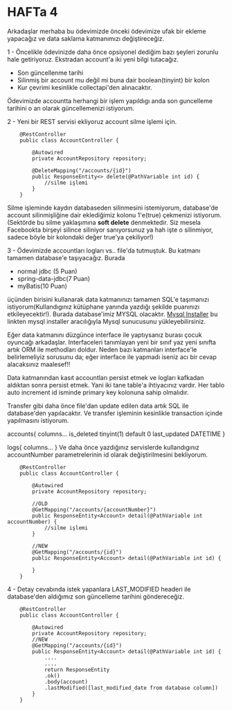 # HAFTa 4
Arkadaşlar merhaba bu ödevimizde önceki ödevimize ufak bir ekleme yapacağız ve data saklama katmanımızı değiştireceğiz.

1 - Öncelikle ödevinizde daha önce opsiyonel dediğim bazı şeyleri zorunlu hale getiriyoruz. Ekstradan account'a iki yeni bilgi tutacağız.
* Son güncellenme tarihi
* Silinmiş bir account mu değil mi buna dair boolean(tinyint) bir kolon
* Kur çevrimi kesinlikle collectapi'den alınacaktır.

Ödevimizde accountta herhangi bir işlem yapıldıgı anda son guncelleme tarihini o an olarak güncellemenizi istiyorum.

2 - Yeni bir REST servisi ekliyoruz account silme işlemi için.

```
    @RestController
    public class AccountController {
    	
    	@Autowired
    	private AccountRepository repository;
    	
    	@DeleteMapping("/accounts/{id}")
    	public ResponseEntity<> delete(@PathVariable int id) {
    		//silme işlemi
    	}
    }
```
Silme işleminde kaydın databaseden silinmesini istemiyorum, database'de account silinmişliğine dair eklediğimiz kolonu 1'e(true) çekmenizi istiyorum. (Sektörde bu silme yaklaşımına **soft delete** denmektedir. Siz mesela Facebookta birşeyi silince siliniyor sanıyorsunuz ya hah işte o silinmiyor, sadece böyle bir kolondaki  değer true'ya çekiliyor!)

3 - Ödevimizde accountları logları vs.. file'da tutmuştuk. Bu katmanı tamamen database'e taşıyacağız. Burada
* normal jdbc (5 Puan)
* spring-data-jdbc(7 Puan)
* myBatis(10 Puan)

üçünden birisini kullanarak data katmanınızı tamamen SQL'e taşımanızı istiyorum(Kullandıgınız kütüphane yanında yazdığı şekilde puanınızı etkileyecektir!). Burada database'imiz MYSQL olacaktır. [Mysql Installer](https://dev.mysql.com/downloads/installer/) bu linkten mysql installer aracılığıyla Mysql sunucusunu yükleyebilirsiniz.

Eğer data katmanını düzgünce interface ile yaptıysanız burası çocuk oyuncağı arkadaşlar. Interfaceleri tanımlayan yeni bir sınıf yaz yeni sınıfta artık ORM ile methodları doldur. Neden bazı katmanları interface'le belirlemeliyiz sorusunu da; eğer interface ile yapmadı iseniz acı bir cevap alacaksınız maalesef!!

Data katmanından kasıt accountları persist etmek ve logları kafkadan aldıktan sonra persist etmek. Yani iki tane table'a ihtiyacınız vardır. Her tablo auto increment id isminde primary key kolonuna sahip olmalıdır.

Transfer gibi daha önce file'dan update edilen data artık SQL ile database'den yapılacaktır. Ve transfer işleminin kesinlikle transaction içinde yapılmasını istiyorum.

accounts{
    columns...
    is_deleted tinyint(1) default 0
    last_updated DATETIME
}

logs{
    columns...
}
Ve daha önce yazdığınız servislerde kullandıgınız accountNumber parametrelerinin id olarak değiştirilmesini bekliyorum.


```
    @RestController
    public class AccountController {
    	
    	@Autowired
    	private AccountRepository repository;
    	
    	//OLD
    	@GetMapping("/accounts/{accountNumber}")
    	public ResponseEntity<Account> detail(@PathVariable int accountNumber) {
    		//silme işlemi
    	}
    	
    	//NEW
    	@GetMapping("/accounts/{id}")
    	public ResponseEntity<Account> detail(@PathVariable int id) {
    		
    	}
    }
```
4 - Detay cevabında istek yapanlara LAST_MODIFIED headeri ile database'den aldığımız son güncelleme tarihini göndereceğiz.

```
    @RestController
    public class AccountController {
    	
    	@Autowired
    	private AccountRepository repository;
    	//NEW
    	@GetMapping("/accounts/{id}")
    	public ResponseEntity<Account> detail(@PathVariable int id) {
    		....
    		....
    		return ResponseEntity
    		.ok()
    		.body(account)
    		.lastModified([last_modified_date from database column])
    	}
    }
```


